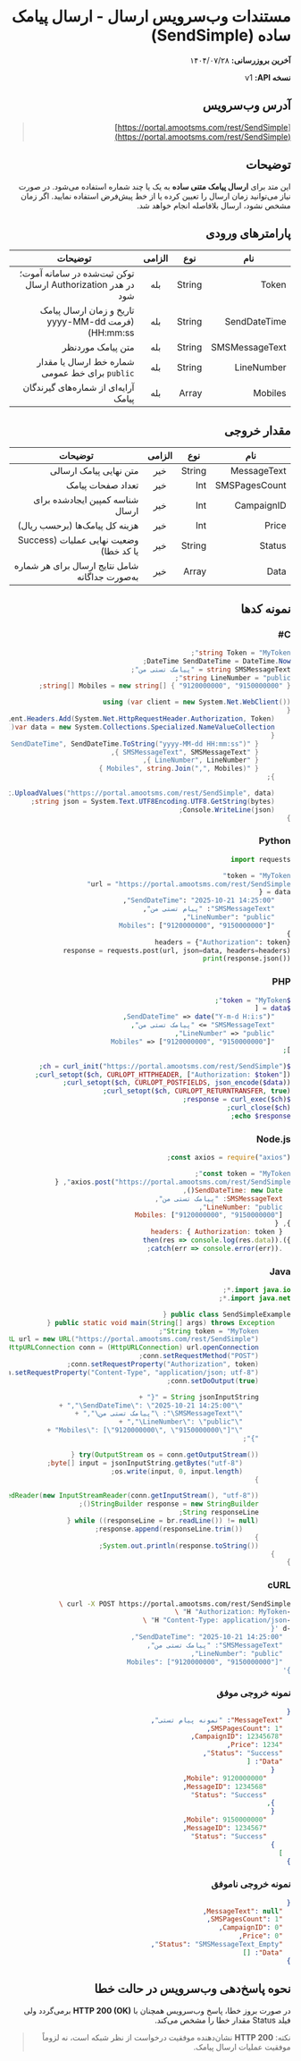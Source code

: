 <div dir="rtl">

#  مستندات وب‌سرویس ارسال - ارسال پیامک ساده (SendSimple)

**آخرین بروزرسانی:** ۱۴۰۴/۰۷/۲۸

**نسخه API:** <span dir="ltr">v1</span>

## آدرس وب‌سرویس

> [https://portal.amootsms.com/rest/SendSimple](https://portal.amootsms.com/rest/SendSimple)

## توضیحات

این متد برای **ارسال پیامک متنی ساده** به یک یا چند شماره استفاده می‌شود. در صورت نیاز می‌توانید زمان ارسال را تعیین کرده یا از خط پیش‌فرض استفاده نمایید. اگر زمان مشخص نشود، ارسال بلافاصله انجام خواهد شد.

## پارامترهای ورودی

| نام            | نوع    | الزامی | توضیحات                                                                    |
| -------------- | ------ | :----: | -------------------------------------------------------------------------- |
| Token          | String |   بله  | توکن ثبت‌شده در سامانه آموت؛ در هدر Authorization ارسال شود                |
| SendDateTime   | String |   بله  | تاریخ و زمان ارسال پیامک (فرمت <span dir="ltr">yyyy-MM-dd HH:mm:ss</span>) |
| SMSMessageText | String |   بله  | متن پیامک موردنظر                                                          |
| LineNumber     | String |   بله  | شماره خط ارسال یا مقدار `public` برای خط عمومی                             |
| Mobiles        | Array  |   بله  | آرایه‌ای از شماره‌های گیرندگان پیامک                                       |

## مقدار خروجی

| نام           | نوع    | الزامی | توضیحات                                        |
| ------------- | ------ | :----: | ---------------------------------------------- |
| MessageText   | String |   خیر  | متن نهایی پیامک ارسالی                         |
| SMSPagesCount | Int    |   خیر  | تعداد صفحات پیامک                              |
| CampaignID    | Int    |   خیر  | شناسه کمپین ایجادشده برای ارسال                |
| Price         | Int    |   خیر  | هزینه کل پیامک‌ها (برحسب ریال)                 |
| Status        | String |   خیر  | وضعیت نهایی عملیات (Success یا کد خطا)         |
| Data          | Array  |   خیر  | شامل نتایج ارسال برای هر شماره به‌صورت جداگانه |


## نمونه کدها

### C#

```csharp
string Token = "MyToken";
DateTime SendDateTime = DateTime.Now;
string SMSMessageText = "پیامک تستی من";
string LineNumber = "public";
string[] Mobiles = new string[] { "9120000000", "9150000000" };

using (var client = new System.Net.WebClient())
{
    client.Headers.Add(System.Net.HttpRequestHeader.Authorization, Token);
    var data = new System.Collections.Specialized.NameValueCollection()
    {
        { "SendDateTime", SendDateTime.ToString("yyyy-MM-dd HH:mm:ss") },
        { "SMSMessageText", SMSMessageText },
        { "LineNumber", LineNumber },
        { "Mobiles", string.Join(",", Mobiles) }
    };

    byte[] bytes = client.UploadValues("https://portal.amootsms.com/rest/SendSimple", data);
    string json = System.Text.UTF8Encoding.UTF8.GetString(bytes);
    Console.WriteLine(json);
}
```

### Python

```python
import requests

token = "MyToken"
url = "https://portal.amootsms.com/rest/SendSimple"
data = {
    "SendDateTime": "2025-10-21 14:25:00",
    "SMSMessageText": "پیام تستی من",
    "LineNumber": "public",
    "Mobiles": ["9120000000", "9150000000"]
}
headers = {"Authorization": token}
response = requests.post(url, json=data, headers=headers)
print(response.json())
```

### PHP

```php
$token = "MyToken";
$data = [
    "SendDateTime" => date("Y-m-d H:i:s"),
    "SMSMessageText" => "پیامک تستی من",
    "LineNumber" => "public",
    "Mobiles" => ["9120000000", "9150000000"]
];

$ch = curl_init("https://portal.amootsms.com/rest/SendSimple");
curl_setopt($ch, CURLOPT_HTTPHEADER, ["Authorization: $token"]);
curl_setopt($ch, CURLOPT_POSTFIELDS, json_encode($data));
curl_setopt($ch, CURLOPT_RETURNTRANSFER, true);
$response = curl_exec($ch);
curl_close($ch);
echo $response;
```

### Node.js

```js
const axios = require("axios");

const token = "MyToken";
axios.post("https://portal.amootsms.com/rest/SendSimple", {
  SendDateTime: new Date(),
  SMSMessageText: "پیامک تستی من",
  LineNumber: "public",
  Mobiles: ["9120000000", "9150000000"]
}, {
  headers: { Authorization: token }
}).then(res => console.log(res.data))
  .catch(err => console.error(err));
```

### Java

```java
import java.io.*;
import java.net.*;

public class SendSimpleExample {
    public static void main(String[] args) throws Exception {
        String token = "MyToken";
        URL url = new URL("https://portal.amootsms.com/rest/SendSimple");
        HttpURLConnection conn = (HttpURLConnection) url.openConnection();
        conn.setRequestMethod("POST");
        conn.setRequestProperty("Authorization", token);
        conn.setRequestProperty("Content-Type", "application/json; utf-8");
        conn.setDoOutput(true);

        String jsonInputString = "{" +
            "\"SendDateTime\": \"2025-10-21 14:25:00\"," +
            "\"SMSMessageText\": \"پیامک تستی من\"," +
            "\"LineNumber\": \"public\"," +
            "\"Mobiles\": [\"9120000000\", \"9150000000\"]" +
        "}";

        try(OutputStream os = conn.getOutputStream()) {
            byte[] input = jsonInputString.getBytes("utf-8");
            os.write(input, 0, input.length);
        }

        BufferedReader br = new BufferedReader(new InputStreamReader(conn.getInputStream(), "utf-8"));
        StringBuilder response = new StringBuilder();
        String responseLine;
        while ((responseLine = br.readLine()) != null) {
            response.append(responseLine.trim());
        }
        System.out.println(response.toString());
    }
}
```

### cURL

```bash
curl -X POST https://portal.amootsms.com/rest/SendSimple \
-H "Authorization: MyToken" \
-H "Content-Type: application/json" \
-d '{
  "SendDateTime": "2025-10-21 14:25:00",
  "SMSMessageText": "پیامک تستی من",
  "LineNumber": "public",
  "Mobiles": ["9120000000", "9150000000"]
}'
```


### نمونه خروجی موفق

```json
{
  "MessageText": "نمونه پیام تستی",
  "SMSPagesCount": 1,
  "CampaignID": 12345678,
  "Price": 1234,
  "Status": "Success",
  "Data": [
    {
      "Mobile": 9120000000,
      "MessageID": 1234568,
      "Status": "Success"
    },
    {
      "Mobile": 9150000000,
      "MessageID": 1234567,
      "Status": "Success"
    }
  ]
}
```

### نمونه خروجی ناموفق

```json
{
  "MessageText": null,
  "SMSPagesCount": 1,
  "CampaignID": 0,
  "Price": 0,
  "Status": "SMSMessageText_Empty",
  "Data": []
}
```

## نحوه پاسخ‌دهی وب‌سرویس در حالت خطا

در صورت بروز خطا، پاسخ وب‌سرویس همچنان با **HTTP 200 (OK)** برمی‌گردد ولی فیلد <span dir="ltr">Status</span> مقدار خطا را مشخص می‌کند.


> نکته: **HTTP 200** نشان‌دهنده موفقیت درخواست از نظر شبکه است، نه لزوماً موفقیت عملیات ارسال پیامک.

</div>

